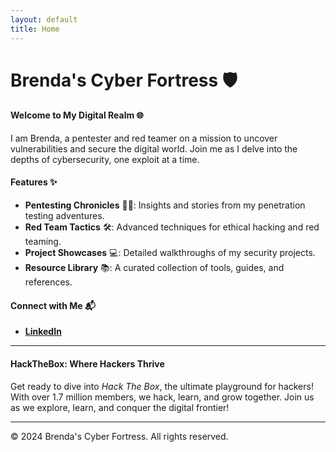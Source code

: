 ```yaml
---
layout: default
title: Home
---
```



# Brenda's Cyber Fortress 🛡️
#### Welcome to My Digital Realm 🌐
I am Brenda, a pentester and red teamer on a mission to uncover vulnerabilities and secure the digital world. Join me as I delve into the depths of cybersecurity, one exploit at a time.

#### Features ✨

- **Pentesting Chronicles** 🕵️‍♀️: Insights and stories from my penetration testing adventures.
- **Red Team Tactics** 🛠️: Advanced techniques for ethical hacking and red teaming.
- **Project Showcases** 💻: Detailed walkthroughs of my security projects.
- **Resource Library** 📚: A curated collection of tools, guides, and references.

#### Connect with Me 📬
- **[LinkedIn](https://www.linkedin.com/in/brenda-kawira-162875222/)** 



* * *


#### HackTheBox: Where Hackers Thrive
<p>Get ready to dive into <em>Hack The Box</em>, the ultimate playground for hackers! With over 1.7 million members, we hack, learn, and grow together. Join us as we explore, learn, and conquer the digital frontier!</p>
<hr>



<footer>
    <p>&copy; 2024 Brenda's Cyber Fortress. All rights reserved.</p>
  </footer>
